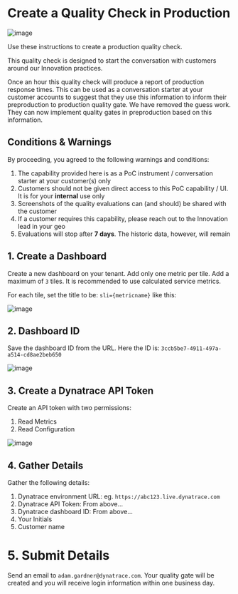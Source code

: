 # Create a Quality Check in Production

![image](https://user-images.githubusercontent.com/76087882/128972554-1ef85987-2e67-4553-97a5-12f5f4341aca.png)

Use these instructions to create a production quality check.

This quality check is designed to start the conversation with customers around our Innovation practices.

Once an hour this quality check will produce a report of production response times. This can be used as a conversation starter at your customer accounts to suggest that they use this information to inform their preproduction to production quality gate. We have removed the guess work. They can now implement quality gates in preproduction based on this information.

## Conditions & Warnings
By proceeding, you agreed to the following warnings and conditions:

1. The capability provided here is as a PoC instrument / conversation starter at your customer(s) only
1. Customers should not be given direct access to this PoC capability / UI. It is for your **internal** use only
1. Screenshots of the quality evaluations can (and should) be shared with the customer
3. If a customer requires this capability, please reach out to the Innovation lead in your geo
4. Evaluations will stop after **7 days**. The historic data, however, will remain

## 1. Create a Dashboard
Create a new dashboard on your tenant. Add only one metric per tile. Add a maximum of `3` tiles. It is recommended to use calculated service metrics.

For each tile, set the title to be: `sli={metricname}` like this:

![image](https://user-images.githubusercontent.com/76087882/128966704-e682bd85-4fe4-409a-b93d-4f52c92b75e6.png)

## 2. Dashboard ID

Save the dashboard ID from the URL. Here the ID is: `3ccb5be7-4911-497a-a514-cd8ae2beb650`

![image](https://user-images.githubusercontent.com/76087882/128966811-cb9e5943-84a9-402a-8181-53dbb336315e.png)

## 3. Create a Dynatrace API Token

Create an API token with two permissions:

1. Read Metrics
2. Read Configuration

![image](https://user-images.githubusercontent.com/76087882/128966956-f41438e0-98f7-4612-b035-5a2ca3cd2ef8.png)

## 4. Gather Details

Gather the following details:

1. Dynatrace environment URL: eg. `https://abc123.live.dynatrace.com`
2. Dynatrace API Token: From above...
3. Dynatrace dashboard ID: From above...
4. Your Initials
5. Customer name

# 5. Submit Details

Send an email to `adam.gardner@dynatrace.com`. Your quality gate will be created and you will receive login information within one business day.
